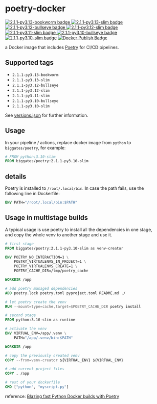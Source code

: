 # poetry-docker

[![2.1.1-py3.13-bookworm badge](https://img.shields.io/docker/v/biggates/poetry/2.1.1-py3.13-bookworm?label=biggates%2Fpoetry&logo=docker) ![2.1.1-py3.13-slim badge](https://img.shields.io/docker/v/biggates/poetry/2.1.1-py3.13-slim?label=biggates%2Fpoetry&logo=docker) ![2.1.1-py3.12-bullseye badge](https://img.shields.io/docker/v/biggates/poetry/2.1.1-py3.12-bullseye?label=biggates%2Fpoetry&logo=docker) ![2.1.1-py3.12-slim badge](https://img.shields.io/docker/v/biggates/poetry/2.1.1-py3.12-slim?label=biggates%2Fpoetry&logo=docker) ![2.1.1-py3.11-slim badge](https://img.shields.io/docker/v/biggates/poetry/2.1.1-py3.11-slim?label=biggates%2Fpoetry&logo=docker) ![2.1.1-py3.10-bullseye badge](https://img.shields.io/docker/v/biggates/poetry/2.1.1-py3.10-bullseye?label=biggates%2Fpoetry&logo=docker) ![2.1.1-py3.10-slim badge](https://img.shields.io/docker/v/biggates/poetry/2.1.1-py3.10-slim?label=biggates%2Fpoetry&logo=docker)](https://hub.docker.com/r/biggates/poetry) [![Docker Publish Badge](https://github.com/biggates/poetry-docker/actions/workflows/docker-publish.yml/badge.svg?branch=master)](https://github.com/biggates/poetry-docker/actions/workflows/docker-publish.yml)

a Docker image that includes [Poetry](https://python-poetry.org/) for CI/CD pipelines.

## Supported tags

- `2.1.1-py3.13-bookworm`
- `2.1.1-py3.13-slim`
- `2.1.1-py3.12-bullseye`
- `2.1.1-py3.12-slim`
- `2.1.1-py3.11-slim`
- `2.1.1-py3.10-bullseye`
- `2.1.1-py3.10-slim`

See [versions.json](./versions.json) for further information.

## Usage

In your pipeline / actions, replace docker image from `python` to `biggates/poetry`, for example:

```dockerfile
# FROM python:3.10-slim
FROM biggates/poetry:2.1.1-py3.10-slim
```

## details

Poetry is installed to `/root/.local/bin`. In case the path fails, use the following line in Dockerfile:

```dockerfile
ENV PATH="/root/.local/bin:$PATH"
```

## Usage in multistage builds

A typical usage is use poetry to install all the dependencies in one stage, and copy the whole venv to another stage and use it.

```dockerfile
# first stage
FROM biggates/poetry:2.1.1-py3.10-slim as venv-creator

ENV POETRY_NO_INTERACTION=1 \
    POETRY_VIRTUALENVS_IN_PROJECT=1 \
    POETRY_VIRTUALENVS_CREATE=1 \
    POETRY_CACHE_DIR=/tmp/poetry_cache

WORKDIR /app

# add poetry managed dependencies
ADD poetry.lock poetry.toml pyproject.toml README.md ./

# let poetry create the venv
RUN --mount=type=cache,target=$POETRY_CACHE_DIR poetry install

# second stage
FROM python:3.10-slim as runtime

# activate the venv
ENV VIRTUAL_ENV=/app/.venv \
    PATH="/app/.venv/bin:$PATH"

WORKDIR /app

# copy the previously created venv
COPY --from=venv-creator ${VIRTUAL_ENV} ${VIRTUAL_ENV}

# add current project files
COPY . /app

# rest of your dockerfile
CMD ["python", "myscript.py"]
```

reference: [Blazing fast Python Docker builds with Poetry](https://medium.com/@albertazzir/blazing-fast-python-docker-builds-with-poetry-a78a66f5aed0)
